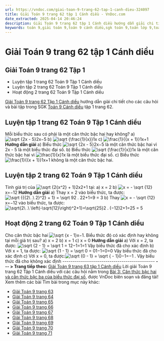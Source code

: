 ```yaml
---
url: https://vndoc.com/giai-toan-9-trang-62-tap-1-canh-dieu-324097
title: Giải Toán 9 trang 62 tập 1 Cánh diều - VnDoc.com
date_extracted: 2025-04-14 20:46:24
description: Giải Toán 9 trang 62 tập 1 Cánh diều hướng dẫn giải chi tiết các câu hỏi và bài tập trong SGK Toán 9 Cánh diều tập 1.
keywords: toán 9,giải toán 9,toán 9 cánh diều,sgk toán 9,toán lớp 9,toán lớp 9 cánh diều,sgk toán 9 cánh diều,toán 9 ctst,giải sgk toán 9 cánh diều,toán 9 cánh diều tập 1,giải bài tập toán 9 cánh diều,Toán 9 Bài 3 Căn thức bậc hai và căn thức bậc ba của biểu thức đại số,Căn thức bậc hai và căn thức bậc ba của biểu thức đại số,Giải Toán 9 Cánh diều tập 1 trang 64,Giải Toán 9 Cánh diều tập 1 trang 65,Giải Toán 9 Cánh diều tập 1 trang 66,toán 9 trang 62,giải toán 9 trang 62,toán 9 trang 62 cánh diều
---
```


# Giải Toán 9 trang 62 tập 1 Cánh diều
## **Giải Toán 9 trang 62 Tập 1**
  * Luyện tập 1 trang 62 Toán 9 Tập 1 Cánh diều
  * Luyện tập 2 trang 62 Toán 9 Tập 1 Cánh diều
  * Hoạt động 2 trang 62 Toán 9 Tập 1 Cánh diều

[Giải Toán 9 trang 62 Tập 1 Cánh diều](<https://vndoc.com/giai-toan-9-trang-62-tap-1-canh-dieu-324097>) hướng dẫn giải chi tiết cho các câu hỏi và bài tập trong SGK [Toán 9 Cánh diều](<https://vndoc.com/toan-9-canh-dieu>) tập 1 trang 62.
## **Luyện tập 1 trang 62 Toán 9 Tập 1 Cánh diều**
Mỗi biểu thức sau có phải là một căn thức bậc hai hay không?
a\) ![\\sqrt {2x - 5}](https://i.vdoc.vn/data/image/blank.png)2x−5
b\) ![\\sqrt {\\frac{1}{x}}](https://i.vdoc.vn/data/image/blank.png)1x
c\) ![\\frac{1}{{x + 1}}](https://i.vdoc.vn/data/image/blank.png)1x+1
**Hướng dẫn giải**
a\) Biểu thức ![\\sqrt {2x - 5}](https://i.vdoc.vn/data/image/blank.png)2x−5 là một căn thức bậc hai vì 2x - 5 là một biểu thức đại số.
b\) Biểu thức ![\\sqrt {\\frac{1}{x}}](https://i.vdoc.vn/data/image/blank.png)1x là một căn thức bậc hai vì ![\\frac{1}{x}](https://i.vdoc.vn/data/image/blank.png)1x là một biểu thức đại số.
c\) Biểu thức ![\\frac{1}{{x + 1}}](https://i.vdoc.vn/data/image/blank.png)1x+1 không là một căn thức bậc hai.
## **Luyện tập 2 trang 62 Toán 9 Tập 1 Cánh diều**
Tính giá trị của ![\\sqrt {2{x^2} + 1}](https://i.vdoc.vn/data/image/blank.png)2x2+1 tại:
a\) x = 2
b\) ![x =  - \\sqrt {12}](https://i.vdoc.vn/data/image/blank.png)x=−12
**Hướng dẫn giải**
a\) Thay x = 2 vào biểu thức, ta được:
![\\sqrt {{{2\\ .\\ 2}^2} + 1}  = \\sqrt 9](https://i.vdoc.vn/data/image/blank.png)2 . 22+1=9 = 3
b\) Thay ![x =  - \\sqrt {12}](https://i.vdoc.vn/data/image/blank.png)x=−12 vào biểu thức, ta được:
![\\sqrt{2\\ .\\ \\left\(-\\sqrt{12}\\right\)^2+1}=\\sqrt{25}](https://i.vdoc.vn/data/image/blank.png)2 . \(−12\)2+1=25 = 5
## **Hoạt động 2 trang 62 Toán 9 Tập 1 Cánh diều**
Cho căn thức bậc hai ![\\sqrt {x - 1}](https://i.vdoc.vn/data/image/blank.png)x−1. Biểu thức đó có xác định hay không tại mỗi giá trị sau?
a\) x = 2
b\) x = 1
c\) x = 0
**Hướng dẫn giải**
a\) Với x = 2, ta được: ![\\sqrt {2 - 1}  = \\sqrt 1  = 1](https://i.vdoc.vn/data/image/blank.png)2−1=1=1
Vậy biểu thức đã cho xác định
b\) Với x = 1, ta được: ![\\sqrt {1 - 1}  = \\sqrt 0  = 0](https://i.vdoc.vn/data/image/blank.png)1−1=0=0
Vậy biểu thức đã cho xác định
c\) Với x = 0, ta được:![\\sqrt {0 - 1}  = \\sqrt { - 1}](https://i.vdoc.vn/data/image/blank.png)0−1=−1 .
Vậy biểu thức đã cho không xác định
\-----------------------------------------------
**\--- > Trang tiếp theo:** [Giải Toán 9 trang 63 tập 1 Cánh diều](<https://vndoc.com/giai-toan-9-trang-63-tap-1-canh-dieu-324100>)
Lời giải Toán 9 trang 62 Tập 1 Cánh diều với các câu hỏi nằm trong [Bài 3: Căn thức bậc hai và căn thức bậc ba của biểu thức đại số](<https://vndoc.com/toan-9-canh-dieu-bai-3-can-thuc-bac-hai-va-can-thuc-bac-ba-cua-bieu-thuc-dai-so-321737>), được VnDoc biên soạn và đăng tải\!
Xem thêm các bài Tìm bài trong mục này khác:
  * [Giải Toán 9 trang 63](</giai-toan-9-trang-63-tap-1-canh-dieu-324100>)
  * [Giải Toán 9 trang 64](</giai-toan-9-trang-64-tap-1-canh-dieu-324104>)
  * [Giải Toán 9 trang 65](</giai-toan-9-trang-65-tap-1-canh-dieu-324106>)
  * [Giải Toán 9 trang 66](</giai-toan-9-trang-66-tap-1-canh-dieu-324174>)
  * [Giải Toán 9 trang 67](</giai-toan-9-trang-67-tap-1-canh-dieu-324177>)
  * [Giải Toán 9 trang 68](</giai-toan-9-trang-68-tap-1-canh-dieu-324180>)
  * [Giải Toán 9 trang 69](</giai-toan-9-trang-69-tap-1-canh-dieu-324183>)
  * [Giải Toán 9 trang 70](</giai-toan-9-trang-70-tap-1-canh-dieu-324187>)
  * [Giải Toán 9 trang 71](</giai-toan-9-trang-71-tap-1-canh-dieu-324193>)

